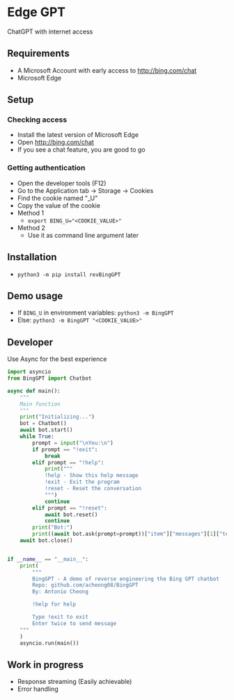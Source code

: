 # Edge GPT
ChatGPT with internet access

## Requirements
- A Microsoft Account with early access to http://bing.com/chat
- Microsoft Edge

## Setup
### Checking access
- Install the latest version of Microsoft Edge
- Open http://bing.com/chat
- If you see a chat feature, you are good to go

### Getting authentication
- Open the developer tools (F12)
- Go to the Application tab → Storage → Cookies
- Find the cookie named "_U"
- Copy the value of the cookie
- Method 1
  - `export BING_U="<COOKIE_VALUE>"`
- Method 2
  - Use it as command line argument later

## Installation
- `python3 -m pip install revBingGPT`

## Demo usage
- If `BING_U` in environment variables: `python3 -m BingGPT`
- Else: `python3 -m BingGPT "<COOKIE_VALUE>"`

## Developer
Use Async for the best experience

```python
import asyncio
from BingGPT import Chatbot

async def main():
    """
    Main function
    """
    print("Initializing...")
    bot = Chatbot()
    await bot.start()
    while True:
        prompt = input("\nYou:\n")
        if prompt == "!exit":
            break
        elif prompt == "!help":
            print("""
            !help - Show this help message
            !exit - Exit the program
            !reset - Reset the conversation
            """)
            continue
        elif prompt == "!reset":
            await bot.reset()
            continue
        print("Bot:")
        print((await bot.ask(prompt=prompt))["item"]["messages"][1]["text"])
    await bot.close()


if __name__ == "__main__":
    print(
        """
        BingGPT - A demo of reverse engineering the Bing GPT chatbot
        Repo: github.com/acheong08/BingGPT
        By: Antonio Cheong

        !help for help

        Type !exit to exit
        Enter twice to send message
    """
    )
    asyncio.run(main())


```

## Work in progress
- Response streaming (Easily achievable)
- Error handling
